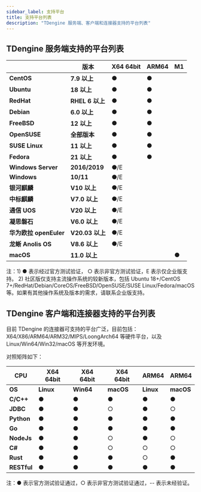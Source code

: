 ```yaml
---
sidebar_label: 支持平台
title: 支持平台列表
description: "TDengine 服务端、客户端和连接器支持的平台列表"
---
```


## TDengine 服务端支持的平台列表

|                       | **版本**        | **X64 64bit** | **ARM64** | **M1** |
| ----------------------|----------------| ------------- | --------- | ------ | 
| **CentOS**            | **7.9 以上**    | ●             | ●         |        | 
| **Ubuntu**            | **18 以上**     | ●             | ●         |        | 
| **RedHat**            | **RHEL 6 以上** | ●             | ●         |        | 
| **Debian**            | **6.0 以上**    | ●             | ●         |        | 
| **FreeBSD**           | **12 以上**     | ●             | ●         |        | 
| **OpenSUSE**          | **全部版本**     | ●             | ●         |        | 
| **SUSE Linux**        | **11 以上**     | ●             | ●         |        | 
| **Fedora**            | **21 以上**     | ●             | ●         |        | 
| **Windows Server**    | **2016/2019**  | ●/E           |           |        | 
| **Windows**           | **10/11**      | ●/E           |           |        | 
| **银河麒麟**           | **V10 以上**     | ●/E           |           |        | 
| **中标麒麟**           | **V7.0 以上**    | ●/E           |           |        | 
| **通信 UOS**          | **V20 以上**     | ●/E           |           |        | 
| **凝思磐石**           | **V6.0 以上**    | ●/E           |           |        | 
| **华为欧拉 openEuler** | **V20.03 以上**  | ●/E           |           |        | 
| **龙蜥 Anolis OS**     | **V8.6 以上**   | ●/E           |           |        | 
| **macOS**             | **11.0 以上**   |               |           |   ●    | 

注：1) ● 表示经过官方测试验证， ○ 表示非官方测试验证，E 表示仅企业版支持。
   2) 社区版仅支持主流操作系统的较新版本，包括 Ubuntu 18+/CentOS 7+/RedHat/Debian/CoreOS/FreeBSD/OpenSUSE/SUSE Linux/Fedora/macOS 等。如果有其他操作系统及版本的需求，请联系企业版支持。

## TDengine 客户端和连接器支持的平台列表

目前 TDengine 的连接器可支持的平台广泛，目前包括：X64/X86/ARM64/ARM32/MIPS/LoongArch64 等硬件平台，以及 Linux/Win64/Win32/macOS 等开发环境。

对照矩阵如下：

| **CPU**     | **X64 64bit** | **X64 64bit** | **X64 64bit** | **ARM64** | **ARM64** |
| ----------- | ------------- | ------------- | ------------- | --------- | --------- |
| **OS**      | **Linux**     | **Win64**     | **macOS**     | **Linux** | **macOS** |
| **C/C++**   | ●             | ●             | ●             | ●         | ●         |
| **JDBC**    | ●             | ●             | ○             | ●         | ○         |
| **Python**  | ●             | ●             | ●             | ●         | ●         |
| **Go**      | ●             | ●             | ●             | ●         | ●         |
| **NodeJs**  | ●             | ●             | ○             | ●         | ○         |
| **C#**      | ●             | ●             | ○             | ○         | ○         |
| **Rust**    | ●             | ●             | ●             | ○         | ●         |
| **RESTful** | ●             | ●             | ●             | ●         | ●         |

注：● 表示官方测试验证通过，○ 表示非官方测试验证通过，-- 表示未经验证。
